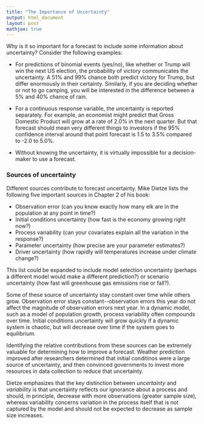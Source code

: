 ```yaml
---
title: "The Importance of Uncertainty"
output: html_document
layout: post
mathjax: true
---
```


Why is it so important for a forecast to include some information about uncertainty? Consider the following examples:

* For predictions of binomial events (yes/no), like whether or Trump will win the next US election, the probability of victory communicates the uncertainty. A 51% and 99% chance both predict victory for Trump, but differ enormously in their certainty. Similarly, if you are deciding whether or not to go camping, you will be interested in the difference between a 5% and 40% chance of rain.

* For a continuous response variable, the uncertainty is reported separately. For example, an economist might predict that Gross Domestic Product will grow at a rate of 2.0% in the next quarter. But that forecast should mean very different things to investors if the 95% confidence interval around that point forecast is 1.5 to 3.5% compared to -2.0 to 5.0%. 

* Without knowing the uncertainty, it is virtually impossible for a decision-maker to use a forecast.

### Sources of uncertainty

Different sources contribute to forecast uncertainty. Mike Dietze lists the following five important sources in Chapter 2 of his book:

* Observation error (can you know exactly how many elk are in the population at any point in time?)
* Initial conditions uncertainty (how fast is the economy growing right now?)
* Process variability (can your covariates explain all the variation in the response?)
* Parameter uncertainty (how precise are your parameter estimates?)
* Driver uncertainty (how rapidly will temperatures increase under climate change?)

This list could be expanded to include model selection uncertainty (perhaps a different model would make a different prediction?) or scenario uncertainty (how fast will greenhouse gas emissions rise or fall?).

Some of these source of uncertainty stay constant over time while others grow. Observation error stays constant--observation errors this year do not affect the magnitude of observation errors next year. In a dynamic model, such as a model of population growth, process variability often compounds over time. Initial conditions uncertainty will grow quickly if a dynamic system is chaotic, but will decrease over time if the system goes to equilibrium.

Identifying the relative contributions from these sources can be extremely valuable for determining how to improve a forecast. Weather prediction improved after researchers determined that initial conditinos were a large source of uncertainty, and then convinced governments to invest more resources in data collection to reduce that uncertainty.

Dietze emphasizes that the key distinction between *uncertainty* and *variability* is that uncertainty reflects our ignorance about a process and should, in principle, decrease with more observations (greater sample size), whereas variability concerns variation in the process itself that is not captured by the model and should not be expected to decrease as sample size increases.  

